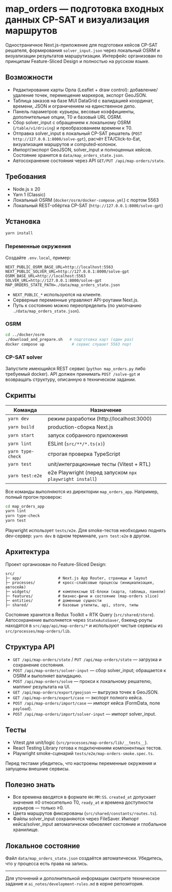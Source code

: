 # map_orders — подготовка входных данных CP-SAT и визуализация маршрутов

Одностраничное Next.js-приложение для подготовки кейсов CP-SAT решателя, формирования `solver_input.json` через локальный OSRM и визуализации результатов маршрутизации. Интерфейс организован по принципам Feature-Sliced Design и полностью на русском языке.

## Возможности

- Редактирование карты Орла (Leaflet + draw control): добавление/удаление точек, перемещение маркеров, экспорт GeoJSON.
- Таблица заказов на базе MUI DataGrid с валидацией координат, времени, JSON и ограничением на единственное депо.
- Панель параметров: курьеры, весовые коэффициенты, дополнительные опции, T0 и базовый URL OSRM.
- Сбор solver_input с обращением к локальному OSRM (`/table/v1/driving`) и преобразованием времени к T0.
- Отправка solver_input в локальный CP-SAT решатель (`POST http://127.0.0.1:8000/solve-gpt`), расчёт ETA/Click-to-Eat, визуализация маршрутов и computed-колонок.
- Импорт/экспорт GeoJSON, solver_input и полноценных кейсов. Состояние хранится в `data/map_orders_state.json`.
- Автосохранение состояния через API `GET/PUT /api/map-orders/state`.

## Требования

- Node.js ≥ 20
- Yarn 1 (Classic)
- Локальный OSRM (`docker/osrm/docker-compose.yml`) с портом 5563
- Локальный REST-обёртка CP-SAT (`http://127.0.0.1:8000/solve-gpt`)

## Установка

```bash
yarn install
```

### Переменные окружения

Создайте `.env.local`, пример:

```
NEXT_PUBLIC_OSRM_BASE_URL=http://localhost:5563
NEXT_PUBLIC_SOLVER_URL=http://127.0.0.1:8000/solve-gpt
OSRM_BASE_URL=http://localhost:5563
SOLVER_URL=http://127.0.0.1:8000/solve-gpt
MAP_ORDERS_STATE_PATH=./data/map_orders_state.json
```

- `NEXT_PUBLIC_*` используются на клиенте.
- Серверные переменные управляют API-роутами Next.js.
- Путь к состоянию можно переопределить (по умолчанию `./data/map_orders_state.json`).

### OSRM

```bash
cd ../docker/osrm
./download_and_prepare.sh   # подготовка карт (один раз)
docker compose up            # сервис слушает 5563 порт
```

### CP-SAT solver

Запустите имеющийся REST сервис (`python map_orders.py` либо требуемый docker). API должен принимать `POST /solve-gpt` и возвращать структуру, описанную в техническом задании.

## Скрипты

| Команда              | Назначение                                   |
|----------------------|-----------------------------------------------|
| `yarn dev`           | режим разработки (http://localhost:3000)      |
| `yarn build`         | production-сборка Next.js                     |
| `yarn start`         | запуск собранного приложения                  |
| `yarn lint`          | ESLint (`src/**/*.ts(x)`)                     |
| `yarn type-check`    | строгая проверка TypeScript                   |
| `yarn test`          | unit/интеграционные тесты (Vitest + RTL)      |
| `yarn test:e2e`      | e2e Playwright (перед запуском `npx playwright install`) |

Все команды выполняются из директории `map_orders_app`. Например, полный прогон проверок:

```bash
cd map_orders_app
yarn lint
yarn type-check
yarn test
```

Playwright использует `tests/e2e`. Для smoke-тестов необходимо поднять dev-сервер: `yarn dev` в одном терминале, `yarn test:e2e` в другом.

## Архитектура

Проект организован по Feature-Sliced Design:

```
src/
├─ app/                # Next.js App Router, страницы и layout
├─ processes/          # кросс-слайсовые процессы (инициализация, автосейв)
├─ widgets/            # комплексные UI-блоки (карта, таблица, панели)
├─ features/           # бизнес-фичи и состояние (map-orders slice)
├─ entities/           # доменные сущности
├─ shared/             # базовые утилиты, api, store, типы
```

Состояние хранится в Redux Toolkit + RTK Query (`src/shared/store`). Автосохранение выполняется через `StateAutoSaver`, бэкенд-роуты находятся в `src/app/api/map-orders/*` и используют чистые сервисы из `src/processes/map-orders/lib`.

## Структура API

- `GET /api/map-orders/state` / `PUT /api/map-orders/state` — загрузка и сохранение состояния.
- `POST /api/map-orders/solver-input` — сбор solver_input; обращается к OSRM и выполняет валидацию.
- `POST /api/map-orders/solve` — прокси к локальному решателю, маппинг результата на UI.
- `GET /api/map-orders/export/geojson` — выгрузка точек в GeoJSON.
- `GET /api/map-orders/export/case` — экспорт полного кейса.
- `POST /api/map-orders/import/case` — импорт кейса (FormData, поле `payload`).
- `POST /api/map-orders/import/solver-input` — импорт solver_input.

## Тесты

- Vitest для unit/logic (`src/processes/map-orders/lib/__tests__`).
- React Testing Library готова к подключениям компонентных тестов.
- Playwright smoke-сценарий `tests/e2e/map-orders-smoke.spec.ts`.

Перед тестами убедитесь, что настроены переменные окружения и запущены внешние сервисы.

## Полезно знать

- Все времена вводятся в формате `HH:MM:SS`. `created_at` допускает значения ≤0 относительно T0, `ready_at` и времена доступности курьеров — только ≥0.
- Цвета маршрутов фиксированы (`src/shared/constants/routes.ts`).
- Файлы solver_input сохраняются через FileSaver. Импорт кейса/solver_input автоматически обновляет состояние и глобальное хранилище.

## Локальное состояние

Файл `data/map_orders_state.json` создаётся автоматически. Убедитесь, что у процесса есть права на запись.

---

Для уточнений и дополнительной информации смотрите техническое задание и `ai_notes/development-rules.md` в корне репозитория.
